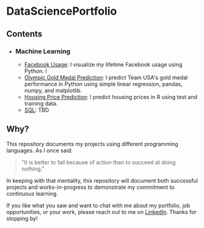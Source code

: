# DataSciencePortfolio
## Contents
* ### Machine Learning
  * [Facebook Usage](Python/Facebook): I visualize my lifetime Facebook usage using Python. I
  * [Olympic Gold Medal Prediction](Python/OlympicGoldMedals): I predict Team USA's gold medal performance in Python using simple linear regression, pandas, numpy, and matplotlib.
  * [Housing Price Prediction](R/HousingPrices): I predict housing prices in R using test and training data.
  * [SQL](SQL): TBD
## Why?
This repository documents my projects using different programming languages. As I once said:
> "It is better to fail because of action than to succeed at doing nothing."

In keeping with that mentality, this repository will document both successful projects and works-in-progress to demonstrate my commitment to continuous learning.

If you like what you saw and want to chat with me about my portfolio, job opportunities, or your work, please reach out to me on [LinkedIn](https://www.linkedin.com/in/robertejeffries/). Thanks for stopping by!
